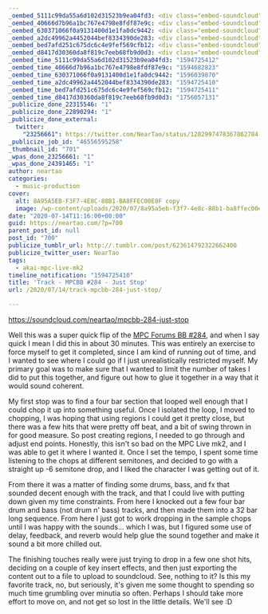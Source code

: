 ```yaml
---
_oembed_5111c99da55a6d102d31523b9ea04fd3: <div class="embed-soundcloud"><iframe title="MPCBB 284 - Just Stop by NearTao" width="580" height="400" scrolling="no" frameborder="no" src="https://w.soundcloud.com/player/?visual=true&url=https%3A%2F%2Fapi.soundcloud.com%2Ftracks%2F857440432&show_artwork=true&maxwidth=580&maxheight=870&dnt=1"></iframe></div>
_oembed_40666d7b96a1bc767e4798e8fdf87e9c: <div class="embed-soundcloud"><iframe title="MPCBB 284 - Just Stop by NearTao" width="500" height="400" scrolling="no" frameborder="no" src="https://w.soundcloud.com/player/?visual=true&url=https%3A%2F%2Fapi.soundcloud.com%2Ftracks%2F857440432&show_artwork=true&maxwidth=500&maxheight=750&dnt=1"></iframe></div>
_oembed_630371066f0a9131400d1e1fa0dc9442: <div class="embed-soundcloud"><iframe title="MPCBB 284 - Just Stop by NearTao" width="100" height="150" scrolling="no" frameborder="no" src="https://w.soundcloud.com/player/?visual=true&url=https%3A%2F%2Fapi.soundcloud.com%2Ftracks%2F857440432&show_artwork=true&maxwidth=100&maxheight=150&dnt=1"></iframe></div>
_oembed_a2dc49962a4452044bef8334390de283: <div class="embed-soundcloud"><iframe title="MPCBB 284 - Just Stop by NearTao" width="805" height="400" scrolling="no" frameborder="no" src="https://w.soundcloud.com/player/?visual=true&url=https%3A%2F%2Fapi.soundcloud.com%2Ftracks%2F857440432&show_artwork=true&maxwidth=805&maxheight=1000&dnt=1"></iframe></div>
_oembed_bed7afd251c675dc6c4e9fef569cfb12: <div class="embed-soundcloud"><iframe title="MPCBB 284 - Just Stop by NearTao" width="584" height="400" scrolling="no" frameborder="no" src="https://w.soundcloud.com/player/?visual=true&url=https%3A%2F%2Fapi.soundcloud.com%2Ftracks%2F857440432&show_artwork=true&maxwidth=584&maxheight=876&dnt=1"></iframe></div>
_oembed_d8417d30360da8f819c7eeb68fb9d0d3: <div class="embed-soundcloud"><iframe title="MPCBB 284 - Just Stop by NearTao" width="750" height="400" scrolling="no" frameborder="no" src="https://w.soundcloud.com/player/?visual=true&url=https%3A%2F%2Fapi.soundcloud.com%2Ftracks%2F857440432&show_artwork=true&maxheight=1000&maxwidth=750"></iframe></div>
_oembed_time_5111c99da55a6d102d31523b9ea04fd3: "1594725412"
_oembed_time_40666d7b96a1bc767e4798e8fdf87e9c: "1594682823"
_oembed_time_630371066f0a9131400d1e1fa0dc9442: "1596039870"
_oembed_time_a2dc49962a4452044bef8334390de283: "1594725410"
_oembed_time_bed7afd251c675dc6c4e9fef569cfb12: "1594725411"
_oembed_time_d8417d30360da8f819c7eeb68fb9d0d3: "1756057131"
_publicize_done_22315546: "1"
_publicize_done_22890294: "1"
_publicize_done_external:
  twitter:
    "23256661": https://twitter.com/NearTao/status/1282997478367862784
_publicize_job_id: "46556595258"
_thumbnail_id: "701"
_wpas_done_23256661: "1"
_wpas_done_24391465: "1"
author: neartao
categories:
  - music-production
cover:
  alt: 8A95A5EB-F3F7-4E8C-88B1-BA8FFEC00E8F copy
  image: /wp-content/uploads/2020/07/8a95a5eb-f3f7-4e8c-88b1-ba8ffec00e8f-copy-e1594682278786.jpeg
date: "2020-07-14T11:16:00+00:00"
guid: https://neartao.com/?p=700
parent_post_id: null
post_id: "700"
publicize_tumblr_url: http://.tumblr.com/post/623614792322662400
publicize_twitter_user: NearTao
tags:
  - akai-mpc-live-mk2
timeline_notification: "1594725410"
title: 'Track - MPCBB #284 - Just Stop'
url: /2020/07/14/track-mpcbb-284-just-stop/

---
```

https://soundcloud.com/neartao/mpcbb-284-just-stop

Well this was a super quick flip of the [MPC Forums BB #284](https://www.mpc-forums.com/viewtopic.php?f=40&t=199354&p=1800618#p1800618), and when I say quick I mean I did this in about 30 minutes. This was entirely an exercise to force myself to get it completed, since I am kind of running out of time, and I wanted to see where I could go if I just unrealistically restricted myself. My primary goal was to make sure that I wanted to limit the number of takes I did to put this together, and figure out how to glue it together in a way that it would sound coherent.

My first stop was to find a four bar section that looped well enough that I could chop it up into something useful. Once I isolated the loop, I moved to chopping, I was hoping that using regions I could get it pretty close, but there was a few hits that were pretty off beat, and a bit of swing thrown in for good measure. So post creating regions, I needed to go through and adjust end points. Honestly, this isn't so bad on the MPC Live mk2, and I was able to get it where I wanted it. Once I set the tempo, I spent some time listening to the chops at different semitones, and decided to go with a straight up -6 semitone drop, and I liked the character I was getting out of it.

From there it was a matter of finding some drums, bass, and fx that sounded decent enough with the track, and that I could live with putting down given my time constraints. From here I knocked out a few four bar drum and bass (not drum n' bass) tracks, and then made them into a 32 bar long sequence. From here I just got to work dropping in the sample chops until I was happy with the sounds... which I was, but I figured some use of delay, feedback, and reverb would help glue the sound together and make it sound a bit more chilled out.

The finishing touches really were just trying to drop in a few one shot hits, deciding on a couple of key insert effects, and then just exporting the content out to a file to upload to soundcloud. See, nothing to it? Is this my favorite track, no, but seriously, it's given me some thought to spending so much time grumbling over minutia so often. Perhaps I should take more effort to move on, and not get so lost in the little details. We'll see :D
